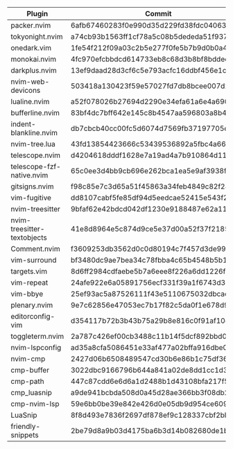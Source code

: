 | Plugin | Commit |
| --- | --- |
| packer.nvim | 6afb67460283f0e990d35d229fd38fdc04063e0a |
| tokyonight.nvim | a74cb93b1563ff1cf78a5c08b5dededa51f9372c |
| onedark.vim | 1fe54f212f09a03c2b5e277f0fe5b7b9d0b0a4ed |
| monokai.nvim | 4fc970efcbbdcd614733eb8c68d3b8bf8bddec3e |
| darkplus.nvim | 13ef9daad28d3cf6c5e793acfc16ddbf456e1c83 |
| nvim-web-devicons | 503418a130423f59e57027fd7db8bcee007d29d1 |
| lualine.nvim | a52f078026b27694d2290e34efa61a6e4a690621 |
| bufferline.nvim | 83bf4dc7bff642e145c8b4547aa596803a8b4dc4 |
| indent-blankline.nvim | db7cbcb40cc00fc5d6074d7569fb37197705e7f6 |
| nvim-tree.lua | 43fd13854423666c53439536892a5fbc4a66044c |
| telescope.nvim | d4204618dddf1628e7a19ad4a7b910864d1120a5 |
| telescope-fzf-native.nvim | 65c0ee3d4bb9cb696e262bca1ea5e9af3938fc90 |
| gitsigns.nvim | f98c85e7c3d65a51f45863a34feb4849c82f240f |
| vim-fugitive | dd8107cabf5fe85df94d5eedcae52415e543f208 |
| nvim-treesitter | 9bfaf62e42bdcd042df1230e9188487e62a112c0 |
| nvim-treesitter-textobjects | 41e8d8964e5c874d9ce5e37d00a52f37f218502e |
| Comment.nvim | f3609253db3562d0c0d80194c7f457d3de99523f |
| vim-surround | bf3480dc9ae7bea34c78fbba4c65b4548b5b1fea |
| targets.vim | 8d6ff2984cdfaebe5b7a6eee8f226a6dd1226f2d |
| vim-repeat | 24afe922e6a05891756ecf331f39a1f6743d3d5a |
| vim-bbye | 25ef93ac5a87526111f43e5110675032dbcacf56 |
| plenary.nvim | 9e7c62856e47053ec7b17f82c5da0f1e678d92c8 |
| editorconfig-vim | d354117b72b3b43b75a29b8e816c0f91af10efe9 |
| toggleterm.nvim | 2a787c426ef00cb3488c11b14f5dcf892bbd0bda |
| nvim-lspconfig | ad35a8cfa5086451e33af477a02bffa916dbe0ce |
| nvim-cmp | 2427d06b6508489547cd30b6e86b1c75df363411 |
| cmp-buffer | 3022dbc9166796b644a841a02de8dd1cc1d311fa |
| cmp-path | 447c87cdd6e6d6a1d2488b1d43108bfa217f56e1 |
| cmp_luasnip | a9de941bcbda508d0a45d28ae366bb3f08db2e36 |
| cmp-nvim-lsp | 59e6bb0be39e842e426d0e05db9d954ce60980af |
| LuaSnip | 8f8d493e7836f2697df878ef9c128337cbf2bb84 |
| friendly-snippets | 2be79d8a9b03d4175ba6b3d14b082680de1b31b1 |

